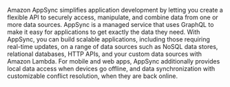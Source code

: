 Amazon AppSync simplifies application development by letting you create a flexible API to securely access, manipulate, and combine data from one or more data sources. AppSync is a managed service that uses GraphQL to make it easy for applications to get exactly the data they need.
With AppSync, you can build scalable applications, including those requiring real-time updates, on a range of data sources such as NoSQL data stores, relational databases, HTTP APIs, and your custom data sources with Amazon Lambda. For mobile and web apps, AppSync additionally provides local data access when devices go offline, and data synchronization with customizable conflict resolution, when they are back online.